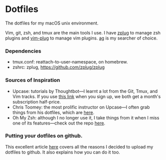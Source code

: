 # Dotfiles

The dotfiles for my macOS unix environment.

Vim, git, zsh, and tmux are the main tools I use. I have [zplug][] to manage zsh plugins and [vim-plug][] to manage vim plugins. [ag][] is my searcher of choice.

[vim-plug]: https://github.com/junegunn/vim-plug.
[zplug]: https://github.com/zplug/zplug
[ag]: https://github.com/ggreer/the_silver_searcher

### Dependencies

* tmux.conf: reattach-to-user-namespace, on homebrew. 
* zshrc: zplug, https://github.com/zplug/zplug

### Sources of Inspiration

* Upcase: tutorials by Thoughtbot—I learnt a lot from the Git, Tmux, and Vim tracks. If you use [this link](http://ssqt.co/m5c5igy) when you sign up, we both get a month's subscription half-price. 
* Chris Toomey: the most prolific instructor on Upcase—I often grab things from his dotfiles, which are [here](https://github.com/christoomey/dotfiles/).
* Oh My Zsh: although I no longer use it, I take things from it when I miss one of its features—check out the repo [here](https://github.com/robbyrussell/oh-my-zsh).

### Putting your dotfiles on github.

This excellent article [here](http://blog.smalleycreative.com/tutorials/using-git-and-github-to-manage-your-dotfiles/) covers all the reasons I decided to upload my dotfiles to github. It also explains how you can do it too.
